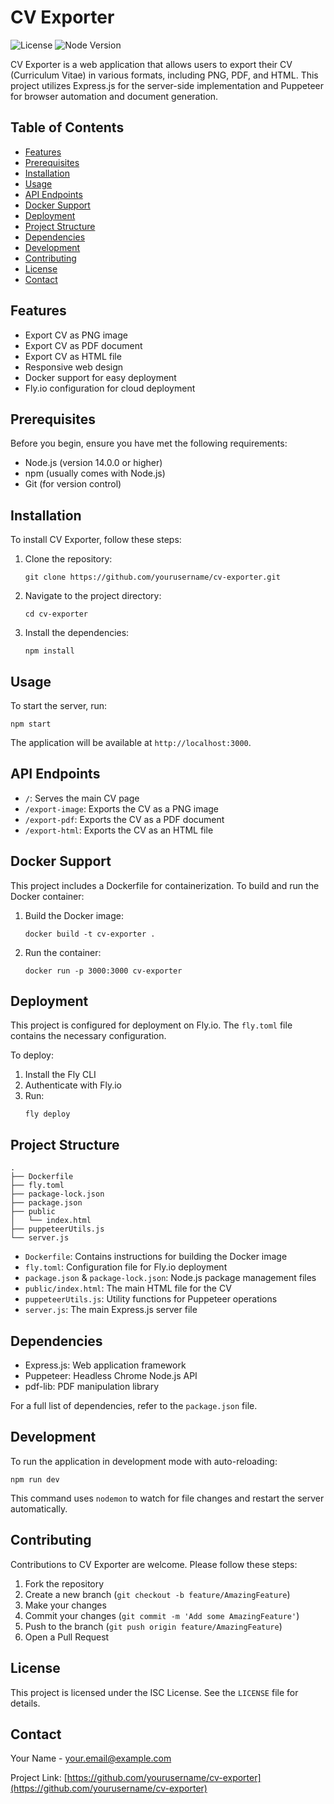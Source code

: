 # CV Exporter

![License](https://img.shields.io/badge/license-ISC-blue.svg)
![Node Version](https://img.shields.io/badge/node-%3E%3D14.0.0-brightgreen.svg)

CV Exporter is a web application that allows users to export their CV (Curriculum Vitae) in various formats, including PNG, PDF, and HTML. This project utilizes Express.js for the server-side implementation and Puppeteer for browser automation and document generation.

## Table of Contents

- [Features](#features)
- [Prerequisites](#prerequisites)
- [Installation](#installation)
- [Usage](#usage)
- [API Endpoints](#api-endpoints)
- [Docker Support](#docker-support)
- [Deployment](#deployment)
- [Project Structure](#project-structure)
- [Dependencies](#dependencies)
- [Development](#development)
- [Contributing](#contributing)
- [License](#license)
- [Contact](#contact)

## Features

- Export CV as PNG image
- Export CV as PDF document
- Export CV as HTML file
- Responsive web design
- Docker support for easy deployment
- Fly.io configuration for cloud deployment

## Prerequisites

Before you begin, ensure you have met the following requirements:

- Node.js (version 14.0.0 or higher)
- npm (usually comes with Node.js)
- Git (for version control)

## Installation

To install CV Exporter, follow these steps:

1. Clone the repository:
   ```
   git clone https://github.com/yourusername/cv-exporter.git
   ```

2. Navigate to the project directory:
   ```
   cd cv-exporter
   ```

3. Install the dependencies:
   ```
   npm install
   ```

## Usage

To start the server, run:

```
npm start
```

The application will be available at `http://localhost:3000`.

## API Endpoints

- `/`: Serves the main CV page
- `/export-image`: Exports the CV as a PNG image
- `/export-pdf`: Exports the CV as a PDF document
- `/export-html`: Exports the CV as an HTML file

## Docker Support

This project includes a Dockerfile for containerization. To build and run the Docker container:

1. Build the Docker image:
   ```
   docker build -t cv-exporter .
   ```

2. Run the container:
   ```
   docker run -p 3000:3000 cv-exporter
   ```

## Deployment

This project is configured for deployment on Fly.io. The `fly.toml` file contains the necessary configuration.

To deploy:

1. Install the Fly CLI
2. Authenticate with Fly.io
3. Run:
   ```
   fly deploy
   ```

## Project Structure

```
.
├── Dockerfile
├── fly.toml
├── package-lock.json
├── package.json
├── public
│   └── index.html
├── puppeteerUtils.js
└── server.js
```

- `Dockerfile`: Contains instructions for building the Docker image
- `fly.toml`: Configuration file for Fly.io deployment
- `package.json` & `package-lock.json`: Node.js package management files
- `public/index.html`: The main HTML file for the CV
- `puppeteerUtils.js`: Utility functions for Puppeteer operations
- `server.js`: The main Express.js server file

## Dependencies

- Express.js: Web application framework
- Puppeteer: Headless Chrome Node.js API
- pdf-lib: PDF manipulation library

For a full list of dependencies, refer to the `package.json` file.

## Development

To run the application in development mode with auto-reloading:

```
npm run dev
```

This command uses `nodemon` to watch for file changes and restart the server automatically.

## Contributing

Contributions to CV Exporter are welcome. Please follow these steps:

1. Fork the repository
2. Create a new branch (`git checkout -b feature/AmazingFeature`)
3. Make your changes
4. Commit your changes (`git commit -m 'Add some AmazingFeature'`)
5. Push to the branch (`git push origin feature/AmazingFeature`)
6. Open a Pull Request

## License

This project is licensed under the ISC License. See the `LICENSE` file for details.

## Contact

Your Name - your.email@example.com

Project Link: [https://github.com/yourusername/cv-exporter](https://github.com/yourusername/cv-exporter)